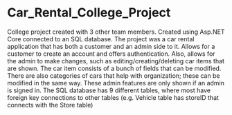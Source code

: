 # Car_Rental_College_Project
College project created with 3 other team members. Created using Asp.NET Core connected to an SQL database. The project was a car rental application that has both a customer and an admin side to it. Allows for a customer to create an account and offers authentication. Also, allows for the admin to make changes, such as editing/creating/deleting car items that are shown. The car item consists of a bunch of fields that can be modified. There are also categories of cars that help with organization; these can be modified in the same way. These admin features are only shown if an admin is signed in. The SQL database has 9 different tables, where most have foreign key connections to other tables (e.g. Vehicle table has storeID that connects with the Store table)
